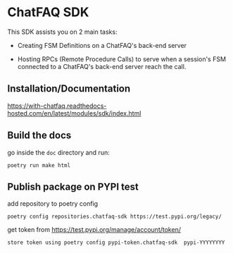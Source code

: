 # ChatFAQ SDK

This SDK assists you on 2 main tasks:

- Creating FSM Definitions on a ChatFAQ's back-end server

- Hosting RPCs (Remote Procedure Calls) to serve when a session's FSM connected to a ChatFAQ's back-end server reach the call.

## Installation/Documentation

https://with-chatfaq.readthedocs-hosted.com/en/latest/modules/sdk/index.html


## Build the docs

go inside the `doc` directory and run:

```
poetry run make html
```

## Publish package on PYPI test

add repository to poetry config

    poetry config repositories.chatfaq-sdk https://test.pypi.org/legacy/

get token from https://test.pypi.org/manage/account/token/

    store token using poetry config pypi-token.chatfaq-sdk  pypi-YYYYYYYY
